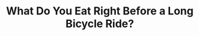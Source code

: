 ---
layout: community
category: community
title: "What Do You Eat Right Before a Long Bicycle Ride? "
description: "I start eating right after I start riding for a long ride. Develop a schedule for yourself and aim for 40-60g of carbohydrate per hour for starters. The research shows that a pre-ride meal should be a few hours before you start riding to allow insulin levels to moderate."
isTopLevel: false
isSingleLevel: false
isArticle: false
datePublished: 2022-06-22 10:48:00 +0300
dateModified: 2022-06-22 10:48:00 +0300
published: false
---